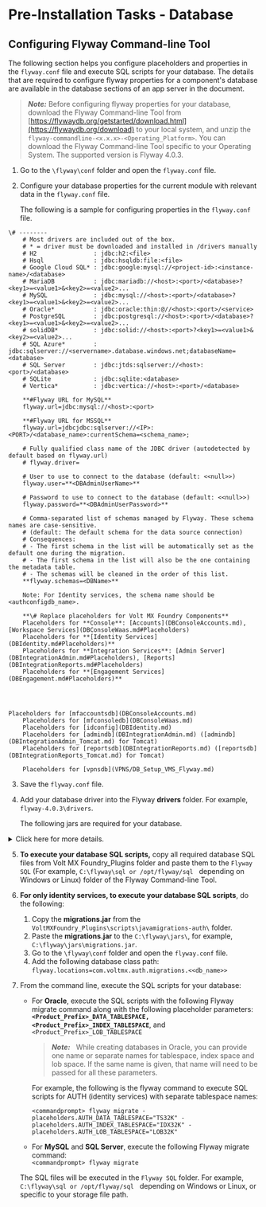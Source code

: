                              

Pre-Installation Tasks - Database
=================================

Configuring Flyway Command-line Tool
------------------------------------

The following section helps you configure placeholders and properties in the `flyway.conf` file and execute SQL scripts for your database. The details that are required to configure flyway properties for a component's database are available in the database sections of an app server in the document.

> **_Note:_** Before configuring flyway properties for your database, download the Flyway Command-line Tool from [https://flywaydb.org/getstarted/download.html](https://flywaydb.org/download) to your local system, and unzip the `flyway-commandline-<x.x.x>-<Operating_Platform>`. You can download the Flyway Command-line Tool specific to your Operating System. The supported version is Flyway 4.0.3.

1.  Go to the `\flyway\conf` folder and open the `flyway.conf` file.
2.  Configure your database properties for the current module with relevant data in the `flyway.conf` file.
    
    The following is a sample for configuring properties in the `flyway.conf` file.
    
```
\# --------
    # Most drivers are included out of the box.
    # * = driver must be downloaded and installed in /drivers manually
    # H2                : jdbc:h2:<file>
    # Hsql              : jdbc:hsqldb:file:<file>
    # Google Cloud SQL* : jdbc:google:mysql://<project-id>:<instance-name>/<database>
    # MariaDB           : jdbc:mariadb://<host>:<port>/<database>?<key1>=<value1>&<key2>=<value2>...
    # MySQL             : jdbc:mysql://<host>:<port>/<database>?<key1>=<value1>&<key2>=<value2>...
    # Oracle*           : jdbc:oracle:thin:@//<host>:<port>/<service>
    # PostgreSQL        : jdbc:postgresql://<host>:<port>/<database>?<key1>=<value1>&<key2>=<value2>...
    # solidDB*          : jdbc:solid://<host>:<port>?<key1>=<value1>&<key2>=<value2>...
    # SQL Azure*        : jdbc:sqlserver://<servername>.database.windows.net;databaseName=<database>
    # SQL Server        : jdbc:jtds:sqlserver://<host>:<port>/<database>
    # SQLite            : jdbc:sqlite:<database>
    # Vertica*          : jdbc:vertica://<host>:<port>/<database>
    
    **#Flyway URL for MySQL**
    flyway.url=jdbc:mysql://<host>:<port>
    
    **#Flyway URL for MSSQL**  
    flyway.url=jdbcjdbc:sqlserver://<IP>:<PORT>/<database_name>:currentSchema=<schema_name>;
    
    # Fully qualified class name of the JDBC driver (autodetected by default based on flyway.url)
    # flyway.driver=
    
    # User to use to connect to the database (default: <<null>>)
    flyway.user=**<DBAdminUserName>**
    
    # Password to use to connect to the database (default: <<null>>)
    flyway.password=**<DBAdminUserPassword>**
    
    # Comma-separated list of schemas managed by Flyway. These schema names are case-sensitive.
    # (default: The default schema for the data source connection)
    # Consequences:
    # - The first schema in the list will be automatically set as the default one during the migration.
    # - The first schema in the list will also be the one containing the metadata table.
    # - The schemas will be cleaned in the order of this list.
    **flyway.schemas=<DBName>**
    
    Note: For Identity services, the schema name should be <authconfigdb_name>.
    
    **\# Replace placeholders for Volt MX Foundry Components**  
    Placeholders for **Console**: [Accounts](DBConsoleAccounts.md), [Workspace Services](DBConsoleWaas.md#Placeholders)  
    Placeholders for **[Identity Services](DBIdentity.md#Placeholders)**  
    Placeholders for **Integration Services**: [Admin Server](DBIntegrationAdmin.md#Placeholders), [Reports](DBIntegrationReports.md#Placeholders)  
    Placeholders for **[Engagement Services](DBEngagement.md#Placeholders)**  
      
      
    
```
```
Placeholders for [mfaccountsdb](DBConsoleAccounts.md)  
    Placeholders for [mfconsoledb](DBConsoleWaas.md)  
    Placeholders for [idconfig](DBIdentity.md)  
    Placeholders for [admindb](DBIntegrationAdmin.md) ([admindb](DBIntegrationAdmin_Tomcat.md) for Tomcat)  
    Placeholders for [reportsdb](DBIntegrationReports.md) ([reportsdb](DBIntegrationReports_Tomcat.md) for Tomcat)  
      
    Placeholders for [vpnsdb](VPNS/DB_Setup_VMS_Flyway.md)
```
3.  Save the `flyway.conf` file.
4.  Add your database driver into the Flyway **drivers** folder. For example, `flyway-4.0.3\drivers`.
    
    The following jars are required for your database.
    
    
<details close markdown="block"><summary>Click here for more details.</summary>
    
    | Database | JARs |
    | --- | --- |
    | MySQL | mysql-connector-java-8.0.12.jar |
    | Oracle | ojdbc6\_g.jar |
    | MS SQL | mssql-jdbc-7.0.0.jre8 |
</details>

5.  **To execute your database SQL scripts,** copy all required database SQL files from Volt MX Foundry\_Plugins folder and paste them to the `Flyway SQL` (For example, `C:\flyway\sql or /opt/flyway/sql`   depending on Windows or Linux) folder of the Flyway Command-line Tool.
6.  **For only identity services, to execute your database SQL scripts**, do the following:
    1.  Copy the **migrations.jar** from the `VoltMXFoundry_Plugins\scripts\javamigrations-auth\` folder.
    2.  Paste the **migrations.jar** to the `C:\flyway\jars\`, for example, `C:\flyway\jars\migrations.jar`.
    3.  Go to the `\flyway\conf` folder and open the `flyway.conf` file.
    4.  Add the following database class path: `flyway.locations=com.voltmx.auth.migrations.<<db_name>>`
7.  From the command line, execute the SQL scripts for your database:  
      
    
    *   For **Oracle**, execute the SQL scripts with the following Flyway migrate command along with the following placeholder parameters: **`<Product_Prefix>_DATA_TABLESPACE, <Product_Prefix>_INDEX_TABLESPACE`**, and  `<Product_Prefix>_LOB_TABLESPACE`
        
        > **_Note:_**   While creating databases in Oracle, you can provide one name or separate names for tablespace, index space and lob space. If the same name is given, that name will need to be passed for all these parameters.
        
        For example, the following is the flyway command to execute SQL scripts for AUTH (identity services) with separate tablespace names:
        
        `<commandprompt> flyway migrate -placeholders.AUTH_DATA_TABLESPACE="TS32K" -placeholders.AUTH_INDEX_TABLESPACE="IDX32K" -placeholders.AUTH_LOB_TABLESPACE="LOB32K"`
        
    *   For **MySQL** and **SQL Server**, execute the following Flyway migrate command:  
        `<commandprompt> flyway migrate`  
        
    
    The SQL files will be executed in the `Flyway SQL` folder. For example, `C:\flyway\sql or /opt/flyway/sql`   depending on Windows or Linux, or specific to your storage file path.
